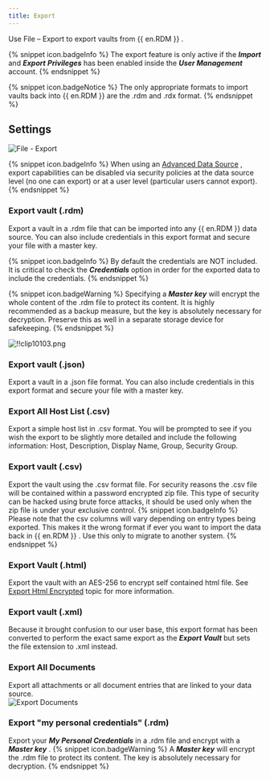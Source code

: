 ```yaml
---
title: Export
---
```

Use File – Export to export vaults from {{ en.RDM }} . 

{% snippet icon.badgeInfo %} 
The export feature is only active if the ***Import*** and ***Export***   ***Privileges*** has been enabled inside the ***User Management*** account. 
{% endsnippet %}
 
{% snippet icon.badgeNotice %} 
The only appropriate formats to import vaults back into {{ en.RDM }} are the .rdm and .rdx format. 
{% endsnippet %}
 
## Settings 

![File - Export](/img/en/rdm/windows/clip10502.png) 

{% snippet icon.badgeInfo %} 
When using an [Advanced Data Source](/rdm/windows/data-sources/data-sources-types/advanced-data-sources/) , export capabilities can be disabled via security policies at the data source level (no one can export) or at a user level (particular users cannot export). 
{% endsnippet %}
 
### Export vault (.rdm) 

Export a vault in a .rdm file that can be imported into any {{ en.RDM }} data source. You can also include credentials in this export format and secure your file with a master key.  

{% snippet icon.badgeInfo %} 
By default the credentials are NOT included. It is critical to check the ***Credentials*** option in order for the exported data to include the credentials. 
{% endsnippet %}
 
{% snippet icon.badgeWarning %} 
Specifying a ***Master key*** will encrypt the whole content of the .rdm file to protect its content. It is highly recommended as a backup measure, but the key is absolutely necessary for decryption. Preserve this as well in a separate storage device for safekeeping. 
{% endsnippet %}
 
![!!clip10103.png](/img/en/rdm/windows/clip10103.png) 

### Export vault (.json) 

Export a vault in a .json file format. You can also include credentials in this export format and secure your file with a master key. 

### Export All Host List (.csv) 

Export a simple host list in .csv format. You will be prompted to see if you wish the export to be slightly more detailed and include the following information: Host, Description, Display Name, Group, Security Group. 

### Export vault (.csv) 

Export the vault using the .csv format file. For security reasons the .csv file will be contained within a password encrypted zip file. This type of security can be hacked using brute force attacks, it should be used only when the zip file is under your exclusive control. 
{% snippet icon.badgeInfo %} 
Please note that the csv columns will vary depending on entry types being exported. This makes it the wrong format if ever you want to import the data back in {{ en.RDM }} . Use this only to migrate to another system. 
{% endsnippet %}
 
### Export Vault (.html) 

Export the vault with an AES-256 to encrypt self contained html file. See [Export Html Encrypted](/rdm/windows/commands/file/export/html-encrypted/) topic for more information. 

### Export vault (.xml) 

Because it brought confusion to our user base, this export format has been converted to perform the exact same export as the ***Export Vault***  but sets the file extension to .xml instead. 

### Export All Documents 

Export all attachments or all document entries that are linked to your data source.  
![Export Documents](/img/en/rdm/windows/clip10044.png) 

### Export "my personal credentials" (.rdm) 

Export your ***My Personal Credentials*** in a .rdm file and encrypt with a ***Master key*** . 
{% snippet icon.badgeWarning %} 
A ***Master key*** will encrypt the .rdm file to protect its content. The key is absolutely necessary for decryption. 
{% endsnippet %}
 



